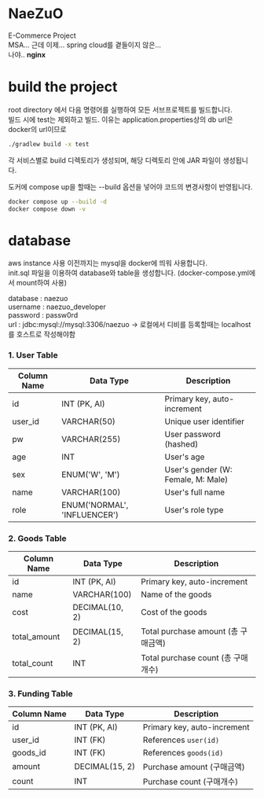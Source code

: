 # NaeZuO
E-Commerce Project  
MSA... 근데 이제... spring cloud를 곁들이지 않은...  
나야.. **nginx**

# build the project
root directory 에서 다음 명령어를 실행하여 모든 서브프로젝트를 빌드합니다.  
빌드 시에 test는 제외하고 빌드. 이유는 application.properties상의 db url은 docker의 url이므로
```bash
./gradlew build -x test
```
각 서비스별로 build 디렉토리가 생성되며, 해당 디렉토리 안에 JAR 파일이 생성됩니다.

도커에 compose up을 할때는 --build 옵션을 넣어야 코드의 변경사항이 반영됩니다.
```bash
docker compose up --build -d
docker compose down -v
```



# database
aws instance 사용 이전까지는 mysql을 docker에 띄워 사용합니다.  
init.sql 파일을 이용하여 database와 table을 생성합니다. (docker-compose.yml에서 mount하여 사용)  

database : naezuo  
username : naezuo_developer  
password : passw0rd  
url : jdbc:mysql://mysql:3306/naezuo -> 로컬에서 디비를 등록할때는 localhost를 호스트로 작성해야함
  
### 1. User Table

| Column Name | Data Type       | Description            |
|-------------|-----------------|------------------------|
| id          | INT (PK, AI)    | Primary key, auto-increment |
| user_id     | VARCHAR(50)     | Unique user identifier |
| pw          | VARCHAR(255)    | User password (hashed) |
| age         | INT             | User's age             |
| sex         | ENUM('W', 'M')  | User's gender (W: Female, M: Male) |
| name        | VARCHAR(100)    | User's full name       |
| role        | ENUM('NORMAL', 'INFLUENCER') | User's role type |

### 2. Goods Table

| Column Name   | Data Type          | Description             |
|---------------|--------------------|-------------------------|
| id            | INT (PK, AI)       | Primary key, auto-increment |
| name          | VARCHAR(100)       | Name of the goods       |
| cost          | DECIMAL(10, 2)     | Cost of the goods       |
| total_amount  | DECIMAL(15, 2)     | Total purchase amount (총 구매금액) |
| total_count   | INT                | Total purchase count (총 구매 개수) |

### 3. Funding Table

| Column Name | Data Type          | Description                 |
|-------------|--------------------|-----------------------------|
| id          | INT (PK, AI)       | Primary key, auto-increment |
| user_id     | INT (FK)           | References `user(id)`       |
| goods_id    | INT (FK)           | References `goods(id)`      |
| amount      | DECIMAL(15, 2)     | Purchase amount (구매금액)  |
| count       | INT                | Purchase count (구매개수)   |
